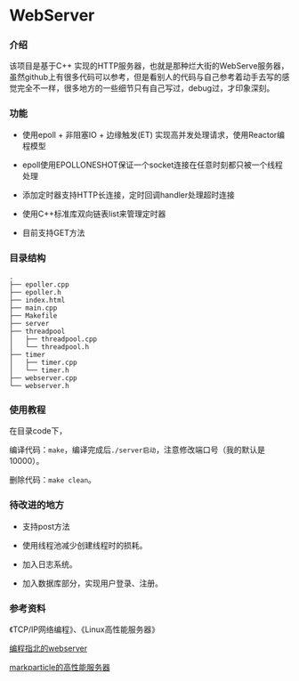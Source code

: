 # WebServer

### 介绍

该项目是基于C++ 实现的HTTP服务器，也就是那种烂大街的WebServe服务器，虽然github上有很多代码可以参考，但是看别人的代码与自己参考着动手去写的感觉完全不一样，很多地方的一些细节只有自己写过，debug过，才印象深刻。

### 功能

+ 使用epoll + 非阻塞IO + 边缘触发(ET) 实现高并发处理请求，使用Reactor编程模型

+ epoll使用EPOLLONESHOT保证一个socket连接在任意时刻都只被一个线程处理

+ 添加定时器支持HTTP长连接，定时回调handler处理超时连接

+ 使用C++标准库双向链表list来管理定时器

+ 目前支持GET方法

### 目录结构


```
.
├── epoller.cpp
├── epoller.h
├── index.html
├── main.cpp
├── Makefile
├── server
├── threadpool
│   ├── threadpool.cpp
│   └── threadpool.h
├── timer
│   ├── timer.cpp
│   └── timer.h
├── webserver.cpp
└── webserver.h
```


### 使用教程

在目录code下，

编译代码：`make`，编译完成后`./server启动`，注意修改端口号（我的默认是10000）。

删除代码：`make clean`。

### 待改进的地方

+ 支持post方法

+ 使用线程池减少创建线程时的损耗。

+ 加入日志系统。

+ 加入数据库部分，实现用户登录、注册。

### 参考资料

《TCP/IP网络编程》、《Linux高性能服务器》

[编程指北的webserver](https://github.com/imarvinle/WebServer)

[markparticle的高性能服务器](https://github.com/markparticle/WebServer)